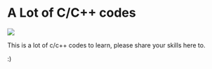 # A Lot of C/C++ codes

<img src="https://4.bp.blogspot.com/-rw55vwxjb70/T7HtJpG6tEI/AAAAAAAAAW4/_NcHMbEHSv4/s1600/terminal.png" />

This is a lot of c/c++ codes to learn, please share your skills here to.








:)
